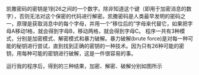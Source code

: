 凯撒密码的密钥是1到26之间的一个数字。除非知道这个键（即用于加密消息的数字），否则无法对这个保密的代码进行解密。凯撒密码是人类最早发明的密码之一，原理是获取消息中的每个字母，并用一个“移位后的”字母来代替它，如果把字母A移动1格，就会得到字母B，移动两格，就会得到字母C。
程序一共有3种模式，分别是加密模式、解密模式和暴力破解。暴力破解(brute force)是对每一种可能的秘钥进行尝试，直到找到正确的密钥的一种技术。因为只有26种可能的密钥，用每种可能的密钥进行破解，这是一件很容易的事。

运行我的程序后，得到的三种结果，加密、解密、破解分别如图所示
[](加密.jpg)
[](解密.jpg)
[](破解.jpg)